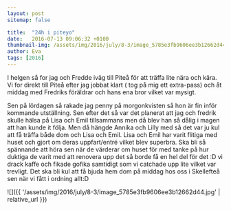```yaml
---
layout: post
sitemap: false

title:  "24h i piteyo"
date:   2016-07-13 09:06:32 +0100
thumbnail-img: /assets/img/2016/july/8-3/image_5785e3fb9606ee3b12662d44.jpg
author: Eva
tags: [2016]
---
```


I helgen så for jag och Fredde iväg till Piteå för att träffa lite nära och kära. Vi for direkt till Piteå efter jag jobbat klart ( tog på mig ett extra-pass) och åt middag med Fredriks föräldrar och hans ena bror vilket var mysigt. 

Sen på lördagen så rakade jag penny på morgonkvisten så hon är fin inför kommande utställning. Sen efter det så var det planerat att jag och fredrik skulle hälsa på Lisa och Emil tillsammans men då blev han så dålig i magen att han kunde it följa. Men då hängde Annika och Lilly med så det var ju kul att få träffa både dom och Lisa och Emil. Lisa och Emil har varit flitiga med huset och gjort om deras uppfart/entré vilket blev superbra. Ska bli så spännande att höra sen när de värderar om huset för med tanke på hur duktiga de varit med att renovera upp det så borde få en hel del för det :D vi drack kaffe och fikade gofika samtidigt som vi catchade upp lite vilket var trevligt. Det ska bli kul att få bjuda hem dom på middag hos oss i Skellefteå sen när vi fått i ordning allt:D

![]({{ '/assets/img/2016/july/8-3/image_5785e3fb9606ee3b12662d44.jpg'  | relative_url }})

